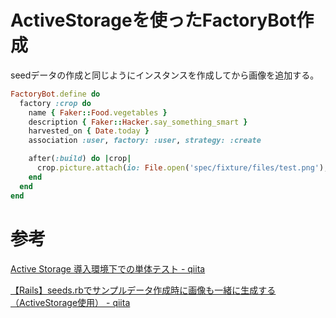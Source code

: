 # ActiveStorageを使ったFactoryBot作成

seedデータの作成と同じようにインスタンスを作成してから画像を追加する。

```ruby
FactoryBot.define do
  factory :crop do
    name { Faker::Food.vegetables }
    description { Faker::Hacker.say_something_smart }
    harvested_on { Date.today }
    association :user, factory: :user, strategy: :create

    after(:build) do |crop|
      crop.picture.attach(io: File.open('spec/fixture/files/test.png'), filename: 'test.png')
    end
  end
end
```

# 参考

[Active Storage 導入環境下での単体テスト - qiita](https://qiita.com/maca12vel/items/ee4d16827f24f69080ae)

[【Rails】seeds.rbでサンプルデータ作成時に画像も一緒に生成する（ActiveStorage使用） - qiita](https://qiita.com/4ma9147/items/567f90194d169a23c729)